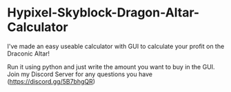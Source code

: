 # Hypixel-Skyblock-Dragon-Altar-Calculator
I've made an easy useable calculator with GUI to calculate your profit on the Draconic Altar!

Run it using python and just write the amount you want to buy in the GUI. 
Join my Discord Server for any questions you have (https://discord.gg/5B7bhgQR)
